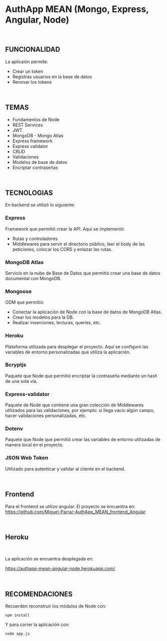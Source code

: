 # AuthApp MEAN (Mongo, Express, Angular, Node)
 <br>

## **FUNCIONALIDAD**

La aplicaión permite:

- Crear un token
- Registras usuarios en la base de datos
- Renovar los tokens

<br>

 ## **TEMAS**

- Fundamentos de Node
- REST Services
- JWT
- MongoDB - Mongo Atlas
- Express framework
- Express validator
- CRUD
- Validaciones
- Modelos de base de datos
- Encriptar contraseñas

<br>

 ## **TECNOLOGIAS**

En backend se utilizó lo siguiente:

 ### **Express**
 Framework que permitió crear la API. Aqui se implementó:
 - Rutas y controladores
 - Middlewares para servir el directorio público, leer el body de las peticiones, colocar los CORS y enlazar las rutas.

 ### **MongoDB Atlas**
 Servicio en la nube de Base de Datos que permitió crear una base de datos documental con MongoDB. 

 ### **Mongoose**
 ODM que permitió:
  - Conectar la aplicación de Node con la base de datos de MongoDB Atlas.
  - Crear los modelos para la DB.
  - Realizar inserciones, lecturas, queries, etc. 

   ### **Heroku**
 Plataforma utilizada para desplegar el proyecto. Aquí se configuró las variables de entorno personalizadas que utiliza la aplicación.

 ### **Bcryptjs**
 Paquete que Node que permitió encriptar la contraseña mediante un hash de una sola vía.

 ### **Express-validator**

 Paquete de Node que contiene una gran colección de Middlewares utilizados para las validaciones, por ejemplo: si llega vacío algún campo, hacer validaciones personalizadas, etc.

 ### **Dotenv**
 Paquete que Node que permitió crear las variables de entorno utilizadas de manera local en el proyecto. 

 ### **JSON Web Token**
 Utilizado para autenticar y validar al cliente en el backend.
 
<br>

## **Frontend**
Para el frontend se utilizo angular.
El proyecto se encuentra en: https://github.com/Miguel-Parra/-AuthApp_MEAN_frontend_Angular 

<br>

## **Heroku**

<br>

La aplicación se encuentra desplegada en:

https://authapp-mean-angular-node.herokuapp.com/



<br>

## **RECOMENDACIONES**

Recuerden reconstruir los módulos de Node con:
```
npm install 
```
Y para correr la aplicación con:
```
node app.js
```